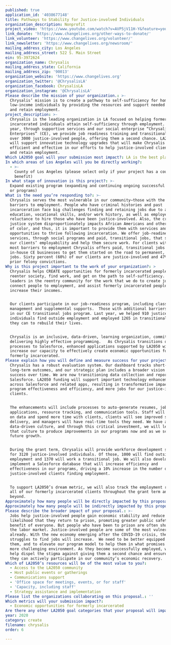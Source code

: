 ```yaml
---
published: true
application_id: '4038677148'
title: Pathways to Stability for Justice-involved Individuals
organization_description: Nonprofit
project_video: 'https://www.youtube.com/watch?v=AVP5jV11H-Y&feature=youtu.be'
link_donate: 'https://www.changelives.org/other-ways-to-donate/'
link_volunteer: 'https://www.changelives.org/volunteer/'
link_newsletter: 'https://www.changelives.org/newsroom/'
mailing_address_city: Los Angeles
mailing_address_street: 522 S. Main Street
ein: 95-3972624
organization_name: Chrysalis
mailing_address_state: California
mailing_address_zip: '90013'
organization_website: 'https://www.changelives.org'
organization_twitter: '@ChrysalisLA'
organization_facebook: ChrysalisLA
organization_instagram: '@ChrysalisLA'
Please describe the mission of your organization.: >-
  Chrysalis’ mission is to create a pathway to self-sufficiency for homeless and
  low-income individuals by providing the resources and support needed to find
  and retain employment.
project_description: >-
  Chrysalis is the leading organization in LA focused on helping formerly
  incarcerated individuals attain self-sufficiency through employment.  Each
  year, through supportive services and our social enterprise “Chrysalis
  Enterprises” (CE), we provide job readiness training and transitional jobs for
  over 3000 justice-involved people, offering them a second chance. LA2050 funds
  will support innovative technology upgrades that will make Chrysalis more
  efficient and effective in our efforts to help justice-involved clients find
  and retain employment.
Which LA2050 goal will your submission most impact?: LA is the best place to CREATE
In which areas of Los Angeles will you be directly working?:
  - >-
    County of Los Angeles (please select only if your project has a countywide
    benefit)
In what stage of innovation is this project?: >-
  Expand existing program (expanding and continuing ongoing successful projects
  or programs)
What is the need you’re responding to?: >-
  Chrysalis serves the most vulnerable in our community—those with the most
  barriers to employment. People who have criminal histories and past
  incarceration face big challenges finding and retaining jobs due to a lack of
  education, vocational skills, and/or work history, as well as employers’
  reluctance to hire those who have been justice-involved. Also, the criminal
  justice system disproportionately impacts African Americans and other people
  of color, and thus, it is important to provide them with services and
  opportunities to thrive following incarceration. We offer job-readiness
  services, through social programs and paid, transitional jobs, that strengthen
  our clients’ employability and help them secure work. For clients with the
  most barriers to employment Chrysalis offers paid, transitional jobs with our
  in-house CE businesses to get them started on the road to permanent, outside
  jobs. Sixty percent (60%) of our clients are justice-involved and 47% have
  prior felony convictions.
Why is this project important to the work of your organization?: >
  Chrysalis helps CREATE opportunities for formerly incarcerated people to
  reenter society, find work, and get on the path to self-sufficiency.  We are
  leaders in the reentry community for the work that we do to create jobs,
  connect people to employment, and assist formerly incarcerated people to
  increase their incomes. 


  Our clients participate in our job-readiness program, including classes, case
  management and supplemental supports.  Those with additional barriers can work
  in our CE transitional jobs program. Last year, we helped 910 justice-involved
  individuals find outside employment and employed 1265 in transitional jobs, so
  they can to rebuild their lives. 


  Chrysalis is an inclusive, data-driven, learning organization, committed to
  delivering highly effective programming.   As Chrysalis transitions our data
  processes to Salesforce, enhanced applications supported by LA2050 will
  increase our capacity to effectively create economic opportunities for the
  formerly incarcerated. 
Please explain how you will define and measure success for your project.: >
  Chrysalis has a robust evaluation system. Our dashboard tracks short- and
  long-term outcomes, and our strategic plan includes a broader vision of
  success over time. We are now transitioning data collection and reporting to
  Salesforce. LA2050 funding will support important technology enhancements
  across Salesforce and related apps, resulting in transformative impacts to
  program effectiveness and efficiency, and more jobs for our justice-involved
  clients. 


  The enhancements will include processes to auto-generate resumes, job-matching
  applications, resource tracking, and communication tools. Staff will save time
  on data and spend more time with clients, clients will see improved service
  delivery, and managers will have real-time tools they need. We have a strong
  data-driven culture, and through this critical investment, we will leverage
  that culture to produce improvements in our programs now and as we scale for
  future growth. 


  During the grant term, Chrysalis will provide workforce development services
  for 3120 justice-involved individuals. Of those, 1000 will find outside
  employment and 1370 will work a transitional job. We will also develop and
  implement a Salesforce database that will increase efficiency and
  effectiveness in our programs, driving a 10% increase in the number of
  justice-involved clients finding employment.


  To support LA2050’s dream metric, we will also track the employment rate among
  all of our formerly incarcerated clients throughout the grant term and
  beyond. 
Approximately how many people will be directly impacted by this proposal?: '3120'
Approximately how many people will be indirectly impacted by this proposal?: '150000'
Please describe the broader impact of your proposal.: >-
  Jobs help justice-involved people gain economic stability and reduce the
  likelihood that they return to prison, promoting greater public safety to the
  benefit of everyone. But people who have been to prison are often shut out of
  the labor market. Justice-involved people are some of the most vulnerable
  already. With the new economy emerging after the COVID-19 crisis, their
  struggles to find jobs will increase.  We need to be better equipped to serve
  them, and to elevate our program model to help them in what promises to be a
  more challenging environment. As they become successfully employed, we can
  help dispel the stigma against giving them a second chance and ensure that
  they can actively participate in our community’s economic recovery. 
Which of LA2050’s resources will be of the most value to you?:
  - Access to the LA2050 community
  - Host public events or gatherings
  - Communications support
  - 'Office space for meetings, events, or for staff'
  - 'Capacity, including staff'
  - Strategy assistance and implementation
Please list the organizations collaborating on this proposal.: ''
Which metrics will your submission impact?:
  - Economic opportunities for formerly incarcerated
Are there any other LA2050 goal categories that your proposal will impact?: []
year: 2020
category: create
filename: chrysalis
order: 6

---
```

